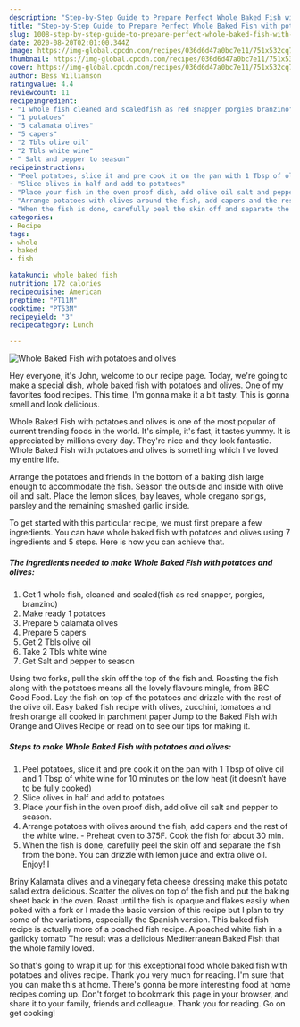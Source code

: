 ```yaml
---
description: "Step-by-Step Guide to Prepare Perfect Whole Baked Fish with potatoes and olives"
title: "Step-by-Step Guide to Prepare Perfect Whole Baked Fish with potatoes and olives"
slug: 1008-step-by-step-guide-to-prepare-perfect-whole-baked-fish-with-potatoes-and-olives
date: 2020-08-20T02:01:00.344Z
image: https://img-global.cpcdn.com/recipes/036d6d47a0bc7e11/751x532cq70/whole-baked-fish-with-potatoes-and-olives-recipe-main-photo.jpg
thumbnail: https://img-global.cpcdn.com/recipes/036d6d47a0bc7e11/751x532cq70/whole-baked-fish-with-potatoes-and-olives-recipe-main-photo.jpg
cover: https://img-global.cpcdn.com/recipes/036d6d47a0bc7e11/751x532cq70/whole-baked-fish-with-potatoes-and-olives-recipe-main-photo.jpg
author: Bess Williamson
ratingvalue: 4.4
reviewcount: 11
recipeingredient:
- "1 whole fish cleaned and scaledfish as red snapper porgies branzino"
- "1 potatoes"
- "5 calamata olives"
- "5 capers"
- "2 Tbls olive oil"
- "2 Tbls white wine"
- " Salt and pepper to season"
recipeinstructions:
- "Peel potatoes, slice it and pre cook it on the pan with 1 Tbsp of olive oil and 1 Tbsp of white wine for 10 minutes on the low heat (it doesn’t have to be fully cooked)"
- "Slice olives in half and add to potatoes"
- "Place your fish in the oven proof dish, add olive oil salt and pepper to season."
- "Arrange potatoes with olives around the fish, add capers and the rest of the white wine.  Preheat oven to 375F. Cook the fish for about 30 min."
- "When the fish is done, carefully peel the skin off and separate the fish from the bone. You can drizzle with lemon juice and extra olive oil. Enjoy! I"
categories:
- Recipe
tags:
- whole
- baked
- fish

katakunci: whole baked fish 
nutrition: 172 calories
recipecuisine: American
preptime: "PT11M"
cooktime: "PT53M"
recipeyield: "3"
recipecategory: Lunch

---
```



![Whole Baked Fish with potatoes and olives](https://img-global.cpcdn.com/recipes/036d6d47a0bc7e11/751x532cq70/whole-baked-fish-with-potatoes-and-olives-recipe-main-photo.jpg)

Hey everyone, it's John, welcome to our recipe page. Today, we're going to make a special dish, whole baked fish with potatoes and olives. One of my favorites food recipes. This time, I'm gonna make it a bit tasty. This is gonna smell and look delicious.

Whole Baked Fish with potatoes and olives is one of the most popular of current trending foods in the world. It's simple, it's fast, it tastes yummy. It is appreciated by millions every day. They're nice and they look fantastic. Whole Baked Fish with potatoes and olives is something which I've loved my entire life.

Arrange the potatoes and friends in the bottom of a baking dish large enough to accommodate the fish. Season the outside and inside with olive oil and salt. Place the lemon slices, bay leaves, whole oregano sprigs, parsley and the remaining smashed garlic inside.


To get started with this particular recipe, we must first prepare a few ingredients. You can have whole baked fish with potatoes and olives using 7 ingredients and 5 steps. Here is how you can achieve that.

<!--inarticleads1-->

##### The ingredients needed to make Whole Baked Fish with potatoes and olives:

1. Get 1 whole fish, cleaned and scaled(fish as red snapper, porgies, branzino)
1. Make ready 1 potatoes
1. Prepare 5 calamata olives
1. Prepare 5 capers
1. Get 2 Tbls olive oil
1. Take 2 Tbls white wine
1. Get  Salt and pepper to season


Using two forks, pull the skin off the top of the fish and. Roasting the fish along with the potatoes means all the lovely flavours mingle, from BBC Good Food. Lay the fish on top of the potatoes and drizzle with the rest of the olive oil. Easy baked fish recipe with olives, zucchini, tomatoes and fresh orange all cooked in parchment paper Jump to the Baked Fish with Orange and Olives Recipe or read on to see our tips for making it. 

<!--inarticleads2-->

##### Steps to make Whole Baked Fish with potatoes and olives:

1. Peel potatoes, slice it and pre cook it on the pan with 1 Tbsp of olive oil and 1 Tbsp of white wine for 10 minutes on the low heat (it doesn’t have to be fully cooked)
1. Slice olives in half and add to potatoes
1. Place your fish in the oven proof dish, add olive oil salt and pepper to season.
1. Arrange potatoes with olives around the fish, add capers and the rest of the white wine.  - Preheat oven to 375F. Cook the fish for about 30 min.
1. When the fish is done, carefully peel the skin off and separate the fish from the bone. You can drizzle with lemon juice and extra olive oil. Enjoy! I


Briny Kalamata olives and a vinegary feta cheese dressing make this potato salad extra delicious. Scatter the olives on top of the fish and put the baking sheet back in the oven. Roast until the fish is opaque and flakes easily when poked with a fork or I made the basic version of this recipe but I plan to try some of the variations, especially the Spanish version. This baked fish recipe is actually more of a poached fish recipe. A poached white fish in a garlicky tomato The result was a delicious Mediterranean Baked Fish that the whole family loved. 

So that's going to wrap it up for this exceptional food whole baked fish with potatoes and olives recipe. Thank you very much for reading. I'm sure that you can make this at home. There's gonna be more interesting food at home recipes coming up. Don't forget to bookmark this page in your browser, and share it to your family, friends and colleague. Thank you for reading. Go on get cooking!

